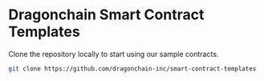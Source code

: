 # Dragonchain Smart Contract Templates

Clone the repository locally to start using our sample contracts.

```sh
git clone https://github.com/dragonchain-inc/smart-contract-templates
```
